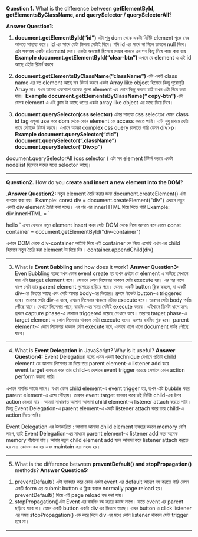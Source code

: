 
**Question 1.** What is the difference between **getElementById, getElementsByClassName, and querySelector / querySelectorAll**?

**Answer Question1:**
1. **document.getElementById(“id”)** এটা শুধু dom থেকে একটা নির্দিষ্ট element খুজে বের আনতে সাহায্য করে। id এর সাথে যেটা মিলবে সেটাই দিবে। যদি id এর সাথে না মিলে তাহলে null দিবে। এটা সবসময় একটা element দেয়। একটা অবজেক্ট হিসেবে দেয়ার কারনে এর সব কিছু নিয়ে কাজ করা যায়
   **Example**
   **document.getElementById(“clear-btn”)**
   এখনে যে element এ এই id আছে ওইটা রিটার্ন করবে

2. **document.getElementsByClassName(“className”)** এটা একই class name এর যত element আছে সব রিটার্ন করবে একটা Array like object হিসেবে কিন্তু পুরোপুরি Array না। যখন আমরা একসাথে অনেক গুলো element এর কোন কিছু করতে চাই তখন এটা দিয়ে করা যায়।
   **Example**
   **document.getElementsByClassName(“ copy-btn”)**
   এটা যেসব element এ এই ক্লাস টা আছে ওদের একটা array like object এর মধ্যে দিয়ে দিবে।

3. **document.querySelector(css selector)** এটার সাহায্য css selector যেমন class id tag এগুলা use করে dom থেকে কোন element কে access করতে পারি। এটা শুধু প্রথমে যেটা পাবে সেটাকে রিটার্ন করবে। এখানে আমরা complex css query চালাতে পারি যেমন div>p।
   **Example**
   **document.querySelector(“#id”)**
   **document.querySelector(“.className”)**
   **document.querySelector(“Div>p”)**

document.querySelectorAll (css selector ) এটা সব element রিটার্ন করবে একটা nodelist হিসেবে যাদের মধ্যে selector আছে।



---
**Question2.** How do you **create and insert a new element into the DOM**?  

.**Answer Question2:**
নতুন element তৈরি করার জন্য document.createElement() এটা ব্যবহার করা হয়।
Example:
const div = document.createElement("div")
এখানে নতুন একটা div element তৈরি করা হচ্ছে।
এর পর এর innerHTML দিয়ে দিতে পারি
Example:
div.innerHTML = `

 <h> hello </h1>
`
এখন যেখানে নতুন element insert করব সেটা DOM থেকে নিয়ে আসতে হবে
যেমন
const container = document.getElementById("div-container")

এখানে DOM থেকে div-container আইডি দিয়ে ওই container কে নিয়ে এসেছি এখন এর child হিসেবে নতুন তৈরি করা element টা দিয়ে দিব।
container.appendChild(div)

---
3. What is **Event Bubbling** and how does it work?
**Answer Question3:**
Even Bubbling হচ্ছে যখন কোন event create হয় তখন প্রথমে যে element এ ঘটেছে সেখানে যায় এটা target element বলে। সেখানে কোন লিসেনার থাকলে সেটা execute হয়। এর পর ধাপে ধাপে সেটা তার parent element গুলোতে ছড়িয়ে পরে।
যেমন:
একটি button ক্লিক করলে, যা একটি div-এর ভিতরে আছে এবং সেটি আবার body-এর ভিতরে।
প্রথমে ইভেন্ট button-এ triggered হবে। তারপর সেটা div-এ যাবে, এখানে লিসেনার থাকলে এটাও execute হবে। তারপর সেটা body পর্যন্ত পৌঁছে যাবে। যেখানে লিসেনার পাবে, বাবলিং-এর সময় সেটাই execute করবে।
এইখানে তিনটা ধাপে হবে:
প্রথমে capture phase-এ যেখানে triggered হয়েছে সেখানে যাবে।
তারপর target phase-এ target element-এ কোন লিসেনার থাকলে সেটা execute হবে।
এরপর বাবলিং শুরু হবে। parent element-এ কোন লিসেনার থাকলে সেটা execute হবে, এভাবে ধাপে ধাপে document পর্যন্ত পৌঁছে যাবে।


---
4. What is **Event Delegation** in JavaScript? Why is it useful?
**Answer Question4:**
Event Delegation হচ্ছে এমন একটা technique যেখানে প্রতিটা child element কে আলাদা লিসেনার না দিয়ে তার parent element-এ listener add করে event.target ব্যবহার করে তার child-এ যেখানে event trigger হয়েছে সেখানে কোন action perform করতে পারি।

এখানে বাবলিং কাজে লাগে। যখন কোন child element-এ event trigger হয়, তখন এটি bubble করে parent element-এ এসে পৌঁছায়। তারপর event.target ব্যবহার করে ওই নির্দিষ্ট child-এর উপর action নেওয়া যায়।
আমরা সাধারণত আলাদা আলাদা child element-এ listener attach করতে পারি। কিন্তু Event Delegation-এ parent element-এ একটি listener attach করে তার child-এ action নিতে পারি।

Event  Delegation এর উপকারিতা :
আলাদা আলাদা child element ব্যবহার করলে memory বেশি লাগে, তাই Event Delegation-এর মাধ্যমে parent element-এ listener add করে অনেক memory বাঁচানো যায়। আবার নতুন child element add হলে আলাদা করে listener attach করতে হয় না। কোডও কম হয় এবং maintain করা সহজ হয়।

---
5. What is the difference between **preventDefault() and stopPropagation()** methods?
**Answer Question5:**
1) preventDefault() এটা ব্যাবহার করে কোন একটা event এর default আচরণ বন্ধ করতে পারি 
যেমন 
একটি form এর submit button এ ক্লিক করলে normally page reload হয়। preventDefault() দিয়ে এই page reload বন্ধ করা যায়। 
2) stopPropagation()এটা Event এর বাবলিং বন্ধ করার কাজে লাগে। যাতে event এর parent ছড়িয়ে যাবে না। 
যেমন 
একটি button একটা div এর ভিতরে আছে। এখন button এ click listener এর সময়  stopPropagation() এড করে দিলে div এর মধ্যে কোন  listener থাকলে সেটা  trigger হবে না।
---
